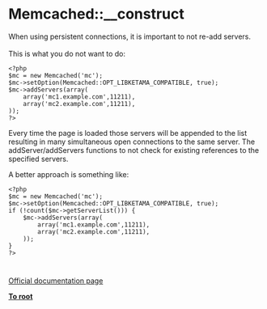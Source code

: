 # Memcached::__construct



When using persistent connections, it is important to not re-add servers.<br><br>This is what you do not want to do:<br>

```
<?php
$mc = new Memcached('mc');
$mc->setOption(Memcached::OPT_LIBKETAMA_COMPATIBLE, true);
$mc->addServers(array(
    array('mc1.example.com',11211),
    array('mc2.example.com',11211),
));
?>
```

Every time the page is loaded those servers will be appended to the list resulting in many simultaneous open connections to the same server. The addServer/addServers functions to not check for existing references to the specified servers.

A better approach is something like:


```
<?php
$mc = new Memcached('mc');
$mc->setOption(Memcached::OPT_LIBKETAMA_COMPATIBLE, true);
if (!count($mc->getServerList())) {
    $mc->addServers(array(
        array('mc1.example.com',11211),
        array('mc2.example.com',11211),
    ));
}
?>
```
  

#

[Official documentation page](https://www.php.net/manual/en/memcached.construct.php)

**[To root](/README.md)**